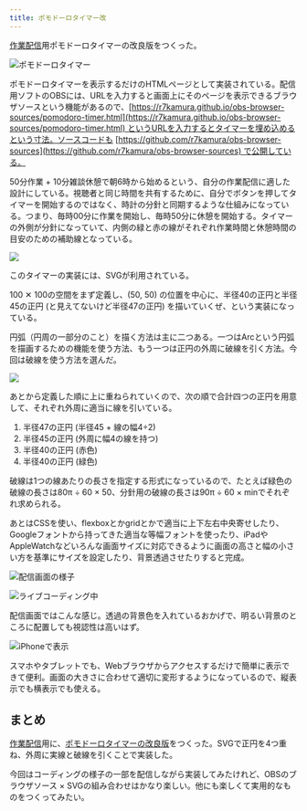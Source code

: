 ```yaml
---
title: ポモドーロタイマー改
---
```

[作業配信](https://www.youtube.com/c/r7kamura)用ポモドーロタイマーの改良版をつくった。

![](https://lh6.googleusercontent.com/bYNzIM1DqYNmQmY8UHQksxOTFG5wz7lnDzUXEjRdYODFrmMhtFdVf9XvkuFtpfjduIVtWUw473HTwtEZxBYaCJEJcrvYcqHXvX9_cUO0zXi6UyduZMp7xkB-7JYsEl0YCEtmXIE3N7Sc2egQcx4hqkeuZGMI93xFHm20UdZ_t_1tZFn75F29kF-NeA "ポモドーロタイマー")

ポモドーロタイマーを表示するだけのHTMLページとして実装されている。配信用ソフトのOBSには、URLを入力すると画面上にそのページを表示できるブラウザソースという機能があるので、[https://r7kamura.github.io/obs-browser-sources/pomodoro-timer.html](https://r7kamura.github.io/obs-browser-sources/pomodoro-timer.html) というURLを入力するとタイマーを埋め込めるという寸法。ソースコードも [https://github.com/r7kamura/obs-browser-sources](https://github.com/r7kamura/obs-browser-sources) で公開している。

50分作業 + 10分雑談休憩で朝6時から始めるという、自分の作業配信に適した設計にしている。視聴者と同じ時間を共有するために、自分でボタンを押してタイマーを開始するのではなく、時計の分針と同期するような仕組みになっている。つまり、毎時00分に作業を開始し、毎時50分に休憩を開始する。タイマーの外側が分針になっていて、内側の緑と赤の線がそれぞれ作業時間と休憩時間の目安のための補助線となっている。

![](https://lh4.googleusercontent.com/IbtcXQKGr0dTtXPoZdKItKDZSSNa_Ix0d2DqC0K-A2bPu8ioqO17Dpp6TX24C2OMX5v3ms2wAwaimWk1Hd3fXj1NVGaSIkEO1RRttWXph_2PC_eDJNqZFLtHKmyUocWFiWz3GQc4x5IjbWMxYJcCBpcFo09Rjq6DPVuXAUlOWJr6OBu_sE1cQe4zZw)

このタイマーの実装には、SVGが利用されている。

100 ✕ 100の空間をまず定義し、(50, 50) の位置を中心に、半径40の正円と半径45の正円 (と見えてないけど半径47の正円) を描いていくぜ、という実装になっている。

円弧（円周の一部分のこと）を描く方法は主に二つある。一つはArcという円弧を描画するための機能を使う方法、もう一つは正円の外周に破線を引く方法。今回は破線を使う方法を選んだ。

![](https://lh5.googleusercontent.com/wpiw4ImqWU7JIdvTNEeP1CNayLQoPj5X06tMprM0BHXsEUz15pn6IpPx1iibF6MSmjyGpH35ak3HtnhUCYb3RUtzOSnCVrIJYfQRZ5VQ089jzr6yCYs7vQySLDIzG5AcF8t6t1OMHjVonL2OTHjb9YrZCa0yS_Y2iLps0Cv9aCKAuXVNS6LKHtOz-A)

あとから定義した順に上に重ねられていくので、次の順で合計四つの正円を用意して、それぞれ外周に適当に線を引いている。

1.  半径47の正円 (半径45 + 線の幅4÷2)
2.  半径45の正円 (外周に幅4の線を持つ)
3.  半径40の正円 (赤色)
4.  半径40の正円 (緑色)

破線は1つの線あたりの長さを指定する形式になっているので、たとえば緑色の破線の長さは80π ÷ 60 × 50、分針用の破線の長さは90π ÷ 60 × minでそれぞれ求められる。

あとはCSSを使い、flexboxとかgridとかで適当に上下左右中央寄せしたり、Googleフォントから持ってきた適当な等幅フォントを使ったり、iPadやAppleWatchなどいろんな画面サイズに対応できるように画面の高さと幅の小さい方を基準にサイズを設定したり、背景透過させたりすると完成。

![](https://lh4.googleusercontent.com/3iZXfCySrwv53EsOKe8923V2pHL0PMZ3LrAen2KWJ0ZDj_yoi7iCTVZih3nfZH-IF6BsFad_ULh4hgwfaBwZqsvuP0sqKZyUM19yH_8PhEWTEuPwsxDyXQHveX8tra895hm5p3P577DUk_anvp3PujYE_voEur-fBeFZ7FjvAXbJnkVIjXoo08Xq3A "配信画面の様子")

![](https://lh6.googleusercontent.com/7Jqq8WhVtvDctfnspNfqxDJc1o0RKKyUWFwXBTgMXhUSq8eIx-PO62DsCBiRMmbbTLolmzwMtTKtSeKMQut71hKg-5W3stTGHrAkq7MCml2UjceNvWcIzdqviouIH44fOsNR3xSS1MXfBGEn9SHVMv5pjqsFFHwWzuDsA7-8AuJimQbyBCnsbtNtHA "ライブコーディング中")

配信画面ではこんな感じ。透過の背景色を入れているおかげで、明るい背景のところに配置しても視認性は高いはず。

![](https://lh5.googleusercontent.com/Hrub7kum0miZIX97vFk_gd1Bl7lV4_nn8qVtTSzMUhJs8TjVTNDqP8QWSXqOVzSAfbCuAigLZqkiSmetUhazaOClsmI_P7gh8a_d9ShoHrer7Xh_4ebcp5g8uv55QbXoIizsIpoR1x3-M4lf9qE48WfXxkdNUkWL1nBeCRgpciIeYNZs8I7m0oprOw "iPhoneで表示")

スマホやタブレットでも、Webブラウザからアクセスするだけで簡単に表示できて便利。画面の大きさに合わせて適切に変形するようになっているので、縦表示でも横表示でも使える。

まとめ
---

[作業配信](https://www.youtube.com/c/r7kamura)用に、[ポモドーロタイマーの改良版](https://github.com/r7kamura/obs-browser-sources)をつくった。SVGで正円を4つ重ね、外周に実線と破線を引くことで実装した。

今回はコーディングの様子の一部を配信しながら実装してみたけれど、OBSのブラウザソース × SVGの組み合わせはかなり楽しい。他にも楽しくて実用的なものをつくってみたい。

